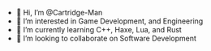 - 👋 Hi, I’m @Cartridge-Man
- 👀 I’m interested in Game Development, and Engineering
- 🌱 I’m currently learning C++, Haxe, Lua, and Rust
- 💞️ I’m looking to collaborate on Software Development

<!---
Cartridge-Man/Cartridge-Man is a ✨ special ✨ repository because its `README.md` (this file) appears on your GitHub profile.
You can click the Preview link to take a look at your changes.
--->
